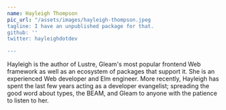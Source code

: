 ```yaml
---
name: Hayleigh Thompson
pic_url: "/assets/images/hayleigh-thompson.jpeg
tagline: I have an unpublished package for that.
github: ''
twitter: hayleighdotdev

---
```

Hayleigh is the author of Lustre, Gleam's most popular frontend Web framework as well as an ecosystem of packages that support it. She is an experienced Web developer and Elm engineer. More recently, Hayleigh has spent the last few years acting as a developer evangelist; spreading the good word about types, the BEAM, and Gleam to anyone with the patience to listen to her.
